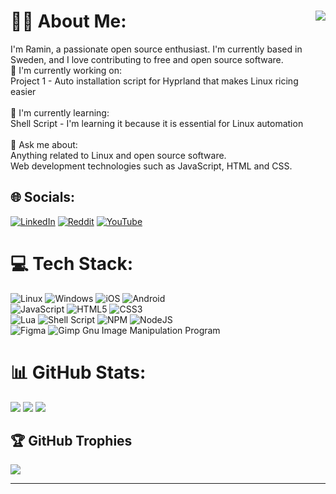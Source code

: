 
# 👨‍💻 About Me:  <img align="right" src="https://visitcount.itsvg.in/api?id=raminsamadi123&label=Profile%20Views&color=12&icon=5&pretty=false">
I'm Ramin, a passionate open source enthusiast. I'm currently based in Sweden, and I love contributing to free and open source software.<br>🔭 I'm currently working on:<br>    Project 1 - Auto installation script for Hyprland that makes Linux ricing easier<br> <br>🌱 I'm currently learning:<br>    Shell Script - I'm learning it because it is essential for Linux automation<br><br>💬 Ask me about:<br>    Anything related to Linux and open source software.<br>    Web development technologies such as JavaScript, HTML and CSS.


## 🌐 Socials:
[![LinkedIn](https://img.shields.io/badge/linkedin-%230077B5.svg?style=for-the-badge&logo=linkedin&logoColor=white)](https://linkedin.com/in/ramin-samadi) [![Reddit](https://img.shields.io/badge/Reddit-%23FF4500.svg?style=for-the-badge&logo=Reddit&logoColor=white)](https://reddit.com/user/Raviper1) [![YouTube](https://img.shields.io/badge/YouTube-%23FF0000.svg?style=for-the-badge&logo=YouTube&logoColor=white)](https://youtube.com/@UCWSXiauyhup33-WjzM_npjA) 

# 💻 Tech Stack:
![Linux](https://img.shields.io/badge/Linux-FCC624?style=for-the-badge&logo=linux&logoColor=black)
![Windows](https://img.shields.io/badge/Windows-0078D6?style=for-the-badge&logo=windows&logoColor=white)
![iOS](https://img.shields.io/badge/iOS-000000?style=for-the-badge&logo=ios&logoColor=white)
![Android](https://img.shields.io/badge/Android-3DDC84?style=for-the-badge&logo=android&logoColor=white) <br>
![JavaScript](https://img.shields.io/badge/javascript-%23323330.svg?style=for-the-badge&logo=javascript&logoColor=%23F7DF1E)
![HTML5](https://img.shields.io/badge/html5-%23E34F26.svg?style=for-the-badge&logo=html5&logoColor=white)
![CSS3](https://img.shields.io/badge/css3-%231572B6.svg?style=for-the-badge&logo=css3&logoColor=white) <br>
![Lua](https://img.shields.io/badge/lua-%232C2D72.svg?style=for-the-badge&logo=lua&logoColor=white) ![Shell Script](https://img.shields.io/badge/shell_script-%23121011.svg?style=for-the-badge&logo=gnu-bash&logoColor=white) ![NPM](https://img.shields.io/badge/NPM-%23000000.svg?style=for-the-badge&logo=npm&logoColor=white) ![NodeJS](https://img.shields.io/badge/node.js-6DA55F?style=for-the-badge&logo=node.js&logoColor=white) <br>	
![Figma](https://img.shields.io/badge/figma-%23F24E1E.svg?style=for-the-badge&logo=figma&logoColor=white) 
![Gimp Gnu Image Manipulation Program](https://img.shields.io/badge/Gimp-657D8B?style=for-the-badge&logo=gimp&logoColor=FFFFFF)


# 📊 GitHub Stats:
![](https://github-readme-stats.vercel.app/api?username=raminsamadi123&theme=dark&hide_border=true&include_all_commits=true&count_private=true)
![](https://github-readme-streak-stats.herokuapp.com/?user=raminsamadi123&theme=dark&hide_border=true)
![](https://github-readme-stats.vercel.app/api/top-langs/?username=raminsamadi123&theme=dark&hide_border=true&include_all_commits=true&count_private=true&layout=compact)

## 🏆 GitHub Trophies
![](https://github-profile-trophy.vercel.app/?username=raminsamadi123&theme=discord&no-frame=true&no-bg=false&margin-w=4)

---

<!-- Proudly created with GPRM ( https://gprm.itsvg.in ) -->
